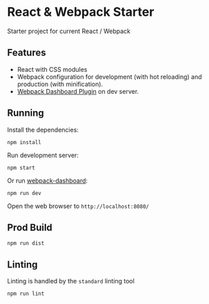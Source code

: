 # React & Webpack Starter

Starter project for current React / Webpack

## Features

* React with CSS modules
* Webpack configuration for development (with hot reloading) and production (with minification).
* [Webpack Dashboard Plugin](https://github.com/FormidableLabs/webpack-dashboard) on dev server.

## Running

Install the dependencies:

```
npm install
```

Run development server:

```
npm start
```

Or run [webpack-dashboard](https://github.com/FormidableLabs/webpack-dashboard):

```
npm run dev
```

Open the web browser to `http://localhost:8080/`

## Prod Build

```
npm run dist
```

## Linting

Linting is handled by the `standard` linting tool

```
npm run lint
```
